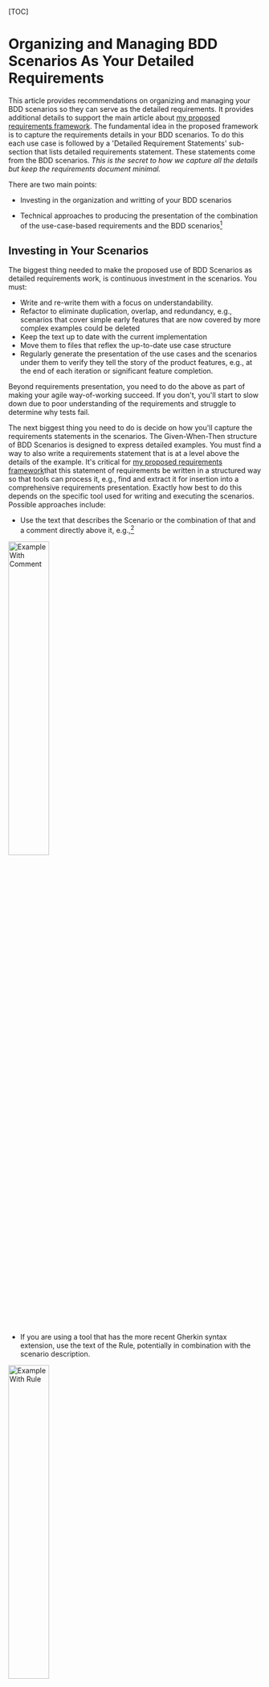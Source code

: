 [TOC]

# Organizing and Managing BDD Scenarios As Your Detailed Requirements 

This article provides recommendations on organizing and managing your BDD scenarios so they can serve as the detailed requirements. It provides additional details to support the main article about [my proposed requirements framework](../why-use-cases-for-agile.md). The fundamental idea in the proposed framework is to capture the requirements details in your BDD scenarios. To do this each use case is followed by a 'Detailed Requirement Statements' sub-section that lists detailed requirements statement. These statements come from the BDD scenarios. *This is the secret to how we capture all the details but keep the requirements document minimal.* 

There are two main points:
- Investing in the organization and writting of your BDD scenarios
- Technical approaches to producing the presentation of the combination of the use-case-based requirements and the BDD scenarios[^requirements-presentation]

  [^requirements-presentation]: Depending on the technical approach selected the 'presentation' of the integrated requirements can take a variety of forms, e.g., a generated markdown, html, pdf, MS-Word document or some combination of these forms. I'll just say 'presentation' to avoid dealing with these details until the technical section.

## Investing in Your Scenarios

The biggest thing needed to make the proposed use of BDD Scenarios as detailed requirements work, is continuous investment in the scenarios.  You must:
- Write and re-write them with a focus on understandability.
- Refactor to eliminate duplication, overlap, and redundancy, e.g., scenarios that cover simple early features that are now covered by more complex examples could be deleted
- Keep the text up to date with the current implementation
- Move them to files that reflex the up-to-date use case structure
- Regularly generate the presentation of the use cases and the scenarios under them to verify they tell the story of the product features, e.g., at the end of each iteration or significant feature completion.

Beyond requirements presentation, you need to do the above as part of making your agile way-of-working succeed. If you don't, you'll start to slow down due to poor understanding of the requirements and struggle to determine why tests fail. 

The next biggest thing you need to do is decide on how you'll capture the requirements statements in the scenarios. The Given-When-Then structure of BDD Scenarios is designed to express detailed examples. You must find a way to also write a requirements statement that is at a level above the details of the example. It's critical for [my proposed requirements framework](../why-use-cases-for-agile.md)that this statement of requirements be written in a structured way so that tools can process it, e.g., find and extract it for insertion into a comprehensive requirements presentation. Exactly how best to do this depends on the specific tool used for writing and executing the scenarios. Possible approaches include:
- Use the text that describes the Scenario or the combination of that and a comment directly above it, e.g.,[^Gherkin-Rules-Examples] 
<img src="./images/scenario-with-comment.png" alt="Example With Comment" width="40%">

- If you are using a tool that has the more recent Gherkin syntax extension, use the text of the Rule, potentially in combination with the scenario description.
<img src="./images/scenario-with-rule.png" alt="Example With Rule" width="40%">
  
- Use the Feature description and the comments allowed after it. This has the most flexibility but I don't think it scales to real use because it requires too many separate feature files. 
<img src="./images/scenario-with-feature.png" alt="Example With Feature" width="40%">
 
- Use some special BDD syntax extension of the tool you are using. The ultimate form of this is defining your own syntax for the BDD Scenarios. See the [Using A Custom BDD Approach](#using-a-custom-bdd-approach)

Writing, editing, refactoring scenarios is the job of the entire team in an on-going cycle: 
- Customers/Users/Product-Managers working with Analysts create the initial examples ideally in collaboration with the representative people from the rest of the product team
- Developers and QA team members expand and refine the examples

You need to pick an approach to capturing the requirements details in the scenarios that the team buys into so this cycle is successful.  

[^Gherkin-Rules-Examples]: The examples are taken from the [^Gherkin-Rules]:(https://cucumber.io/blog/bdd/gherkin-rules/) blog.

## Technical Approaches

The tool used to define and execute your BDD Scenarios tends to dominate your approach to capture of the requirements details. The major options are:

- **Cucumber Family** - A an open source tool based primarily on the [Gherkin language](https://cucumber.io/docs/gherkin/reference/), e.g., [Cucumber](https://cucumber.io/), [Behave](https://behave.readthedocs.io/en/latest/), [SpecFlow](https://specflow.org/)
- **Commercial Cucumber Family** - A commercial tool that includes support for [Gherkin language](https://cucumber.io/docs/gherkin/reference/), e.g., [Katalon](https://katalon.com/), [SmartBear](https://smartbear.com/)
- **Custom BDD Approach** - A tool that works in the spirit of Gherkin BDD but uses a different way to express, manage, and execute the scenarios. This can be something that is tailored to working well with a specific a programming language,  e.g., R-[Spec](https://rspec.info/), [Concordian](https://concordion.org/index.html), [Describe](https://testthat.r-lib.org/reference/describe.html), or it can be a custom framework the team builds for the product. This last option is very powerful and will be discussed later.
- **ALM Product** - An Application Lifecycle Management (ALM) product that captures both the requirements and the BDD Scenarios, e.g., [Polarion](https://polarion.plm.automation.siemens.com/)[^Why-Polarion]

  [^Why-Polarion]: I'm only listing Polarion because it was used on my last project. I avoid these kinds of products so I don't have current knowledge of others. If they don't break the user-stories-are-not-requirements rule then they probably work similar to 

The following sub-sections discuss each of these options in the context of [my proposed requirements framework](../why-use-cases-for-agile.md). 

### Using the Cucumber Family 

The following shows a use case from a real product[^INTIENT-Clinical]. Don't focus on the details, instead just note how it follows the proposed standard use case structure of a base flow with alternatives as well as having steps that can include links to other use cases and data.

<img src="./images/example-login-use-case-annotated.png" alt="Example Use Case" width="40%">

[^INTIENT-Clinical]: The product is [INTIENT Clinical](https://www.accenture.com/us-en/services/life-sciences/intient-clinical-platform) 

The following shows and example of the BDD scenarios that act as detailed requirements statements. Don't focus on the details, instead note that:
- The last alternative from the above picture is duplicated to show that these scenarios would be placed directly in the document following the use case. 
- This is an automatically generated document. Details of how it was generated are covered later.
- There is a header for the base flow and each alternative flow. Each header is followed by the scenarios for that flow. This shows how the use case flows provide the requirements framework and capture the higher level requirements.

<img src="./images/login-use-case-scenarios.png" alt="Example Use Case" width="30%">

This is an example of using just the scenario description and it's Given-When-Then text as the detailed requirements. It works and is relatively easy to setup and manage but it tends to result in long lists of detailed requirements because there can be a lot of text in the Given-When-Thens. This problem is why it's desirable to put an overall requirements statement above the Given-When-Then and only show that overall statement in the requirements presentation.

The presentation is straightforward because the use cases are in a markdown text file and the scenarios are just well structured text files. The specifics of the approach to reporting on this example project were:
- Put a structured reference to the feature file containing the scenarios into the use case document, e.g., a regular markdown link that points to the feature file. 
- Organize the feature files by use case and alternative flows. We put structured comments into the feature files so that a single feature file could contain multiple / all scenarios for a use case's flows.
- Pre-process the markdown file, e.g., we wrote a small python script that understands the folder, file and comment structure. Links to feature files always follow a "### Requirements Details" heading. The file pointing to each such feature file link is pre-processed by the python script to make it ready for reporting. 
- Production of the presentation involves using something like [pandoc](https://pandoc.org/) to convert the combination of markdown and feature files into HTML, pdf, etc.


I don't recommend doing a lot of work to organize the list of these requirements statements. I haven't even tried to break them out by alternative flows. Instead I have just one list per use case. This is an example of an effort vs. benefit vs. risk trade-off. The BDD scenarios should be evolving even more than the use cases and trying to keep them highly organized has proven unsustainable. Instead, the place to invest is the requirements statements in the BDD scenario. It's worth a lot of investment to make them readable and to fit into the context of the use case they are under.
Under each u

### Using A Commercial Cucumber Family Approach

Because of my desire to have everything in git as text files and have complete control over the presentation of the requirements, I have actively avoided using commercial products supporting Cucumber or other BDD approaches. I expect they do something similar to what the framework does but in a more elaborate and proprietary way. If the tool selected by your team is open enough you can potentially get to results similar to [my proposed requirements framework](../why-use-cases-for-agile.md).

### Using A Custom BDD Approach

I struggle with the restrictions of Gherkin syntax and standard BDD reports. Gherkin is a Domain Specific Language (DSL) for expressing and executing BDD Acceptance test scenarios. On my most recent project we created a custom DSL for our BDD scenarios. In the first example below the key point for the requirements framework is that the DSL has a *requirements statement* separate from the definition of the scenario.   

<img src="./images/dsl-gwt-example.png" alt="gwt" width="80%">

In the second example there is both a requirements statement and a description. The statements and descriptions from these scenarios are what is included under the use cases. This enables a much better presentation of the comprehensive requirements. 

<img src="./images/dsl-timeline-example.png" alt="timeline" width="80%">

### Teams Need Freedom to Pick or Build Their Tools 

Using an existing BDD tool is the easy path to using [my proposed requirements framework](../why-use-cases-for-agile.md). I see mandates to use the same process and tools as the norm in most enterprises and I think this is a mistake. I strongly believe that every project is different enough that the team should be allowed to select and create, as needed, the tools to support their agile way-of-working with the proposed requirements framework. Whether this simply means implementing some scripts to generate the combined use case and BDD scenario presentations or building a building a full DSL for expressing, executing, and generating the presentations of their scenarios. The full scope of doing this is beyond what can be covered in this article. To emphasize the point that the team needs to select and build their own tools, I end by saying that the power that comes from enabling the users to directly and optimally express their scenarios via a DSL is unlike anything I've seen using the existing Cucumber-family tools.

## Requirements to Test Traceability

 To see coverage of features, traceability from requirements to tests is desirable in every product. It's mandated in many regulated environments such as the Life Science domain. It's frequently a painful process where things like a traceability matrix is created that maps requirements numbers to test IDs. Don't fall into the trap of using the stories in the work management system to build the traceability because [user stories are not requirements](stories-are-not-requirements.md) so the traceability will be technically correct but a conceptual mess. Traceability comes for free in the proposed framework because the tests are part of the requirements. If needed to align with existing SDLC or SOP demands, a simple program, similar to the one that creates the combined presentation of the use cases and the scenarios, can publish the traceability as a matrix in a spreadsheet.
 
  
  